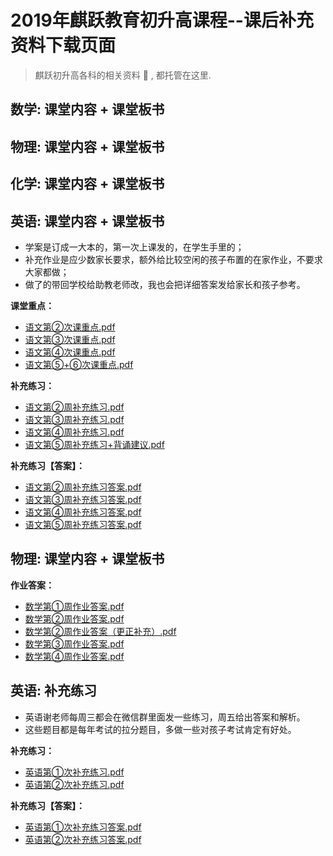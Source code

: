 # 2019年麒跃教育初升高课程--课后补充资料下载页面
> 麒跃初升高各科的相关资料 📝 , 都托管在这里.  


## 数学: 课堂内容 + 课堂板书
## 物理: 课堂内容 + 课堂板书
## 化学: 课堂内容 + 课堂板书
## 英语: 课堂内容 + 课堂板书








  - 学案是订成一大本的，第一次上课发的，在学生手里的；
  - 补充作业是应少数家长要求，额外给比较空闲的孩子布置的在家作业，不要求大家都做；
  - 做了的带回学校给助教老师改，我也会把详细答案发给家长和孩子参考。

**课堂重点：**
   * [语文第②次课重点.pdf](语文/语文第二次课重点.pdf)
   * [语文第③次课重点.pdf](语文/语文第三次课重点.pdf)
   * [语文第④次课重点.pdf](语文/语文第四次课重点.pdf)
   * [语文第⑤+⑥次课重点.pdf](语文/语文第五、六次课重点.pdf)
      
**补充练习：**
   * [语文第②周补充练习.pdf](语文/第二周补充练习.pdf)
   * [语文第③周补充练习.pdf](语文/第三周补充练习.pdf)
   * [语文第④周补充练习.pdf](语文/第四次补充练习.pdf)
   * [语文第⑤周补充练习+背诵建议.pdf](语文/第五次补充练习和背诵建议.pdf)
   
**补充练习【答案】：**
   * [语文第②周补充练习答案.pdf](语文/第二周补充练习答案详解(1).pdf)
   * [语文第③周补充练习答案.pdf](语文/第三周补充练习答案详解.pdf)
   * [语文第④周补充练习答案.pdf](语文/第四次补充练习答案.pdf)
   * [语文第⑤周补充练习答案.pdf](语文/第五次补充练习答案详解.pdf)
   
   
## 物理: 课堂内容 + 课堂板书

**作业答案：**
   * [数学第①周作业答案.pdf](数学/数学第一周作业答案.pdf)
   * [数学第②周作业答案.pdf](数学/数学第二周作业答案.pdf)
   * [数学第②周作业答案（更正补充）.pdf](数学/第二周作业答案更正.pdf)
   * [数学第③周作业答案.pdf](数学/小升初第三周作业答案.pdf)
   * [数学第④周作业答案.pdf](数学/小升初第四周作业答案.pdf)
      
   
## 英语: 补充练习
  - 英语谢老师每周三都会在微信群里面发一些练习，周五给出答案和解析。
  - 这些题目都是每年考试的拉分题目，多做一些对孩子考试肯定有好处。

**补充练习：**
   * [英语第①次补充练习.pdf](英语/第一次补充资料【题目】.pdf)
   * [英语第②次补充练习.pdf](英语/第二次补充资料【题目】.pdf)
   
**补充练习【答案】：**
   * [英语第①次补充练习答案.pdf](英语/第一次补充资料【答案】.pdf)
   * [英语第②次补充练习答案.pdf](英语/第二次补充资料【答案】.pdf)
    


